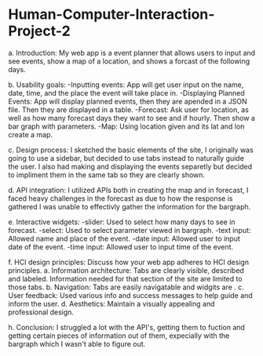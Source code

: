 # Human-Computer-Interaction-Project-2

a. Introduction: 
My web app is a event planner that allows users to input and see events, show a map of a location, and shows a forcast of the following days.

b. Usability goals:
-Inputting events: App will get user input on the name, date, time, and the place the event will take place in.
-Displaying Planned Events: App will display planned events, then they are apended in a JSON file. Then they are displayed in a table.
-Forecast: Ask user for location, as well as how many forecast days they want to see and if hourly. Then show a bar graph with parameters.
-Map: Using location given and its lat and lon create a map.

c. Design process: 
I sketched the basic elements of the site, I originally was going to use a sidebar, but decided to use tabs instead to naturally guide the user. I also had making and displaying the events separetly but decided to impliment them in the same tab so they are clearly shown. 

d. API integration: 
I utilized APIs both in creating the map and in forecast, I faced heavy challenges in the forecast as due to how the response is gathered I was unable to effectivly gather the information for the bargraph.

e. Interactive widgets:
-slider: Used to select how many days to see in forecast.
-select: Used to select parameter viewed in bargraph.
-text input: Allowed name and place of the event.
-date input: Allowed user to input date of the event.
-time input: Allowed user to input time of the event.

f. HCI design principles: Discuss how your web app adheres to HCI design principles.
  a. Information architecture: Tabs are clearly visible, described and labeled. Information needed for that section of the site are limited to those tabs.
  b. Navigation: Tabs are easily navigatable and widgits are .
  c. User feedback: Used various info and success messages to help guide and inform the user.
  d. Aesthetics: Maintain a visually appealing and professional design.

h. Conclusion: 
I struggled a lot with the API's, getting them to fuction and getting certain pieces of information out of them, expecially with the bargraph which I wasn't able to figure out.
